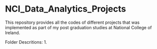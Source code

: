 # NCI_Data_Analytics_Projects

This repository provides all the codes of different projects that was implemented as part of my post graduation studies at National College of Ireland.

Folder Descritions:
1.
